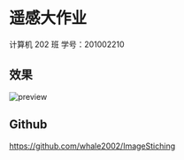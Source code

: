 # 遥感大作业

计算机 202 班 学号：201002210

## 效果

![preview](https://spacee-1306444757.cos.ap-beijing.myqcloud.com/img/Snipaste_2023-06-24_23-52-45.png)

## Github

https://github.com/whale2002/ImageStiching
